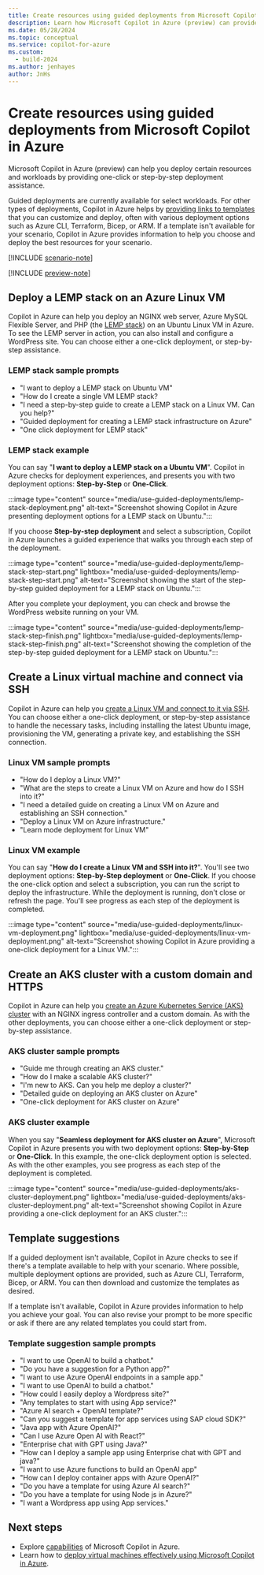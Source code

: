 ```yaml
---
title: Create resources using guided deployments from Microsoft Copilot in Azure
description: Learn how Microsoft Copilot in Azure (preview) can provide one-click or step-by-step deployment assistance.
ms.date: 05/28/2024
ms.topic: conceptual
ms.service: copilot-for-azure
ms.custom:
  - build-2024
ms.author: jenhayes
author: JnHs
---
```


# Create resources using guided deployments from Microsoft Copilot in Azure

Microsoft Copilot in Azure (preview) can help you deploy certain resources and workloads by providing one-click or step-by-step deployment assistance.

Guided deployments are currently available for select workloads. For other types of deployments, Copilot in Azure helps by [providing links to templates](#template-suggestions) that you can customize and deploy, often with various deployment options such as Azure CLI, Terraform, Bicep, or ARM. If a template isn't available for your scenario, Copilot in Azure provides information to help you choose and deploy the best resources for your scenario.

[!INCLUDE [scenario-note](includes/scenario-note.md)]

[!INCLUDE [preview-note](includes/preview-note.md)]

## Deploy a LEMP stack on an Azure Linux VM

Copilot in Azure can help you deploy an NGINX web server, Azure MySQL Flexible Server, and PHP (the [LEMP stack](/azure/virtual-machines/linux/tutorial-lemp-stack)) on an Ubuntu Linux VM in Azure. To see the LEMP server in action, you can also install and configure a WordPress site. You can choose either a one-click deployment, or step-by-step assistance.

### LEMP stack sample prompts

- "I want to deploy a LEMP stack on Ubuntu VM"
- "How do I create a single VM LEMP stack?
- "I need a step-by-step guide to create a LEMP stack on a Linux VM. Can you help?"
- "Guided deployment for creating a LEMP stack infrastructure on Azure"
- "One click deployment for LEMP stack"

### LEMP stack example

You can say "**I want to deploy a LEMP stack on a Ubuntu VM**". Copilot in Azure checks for deployment experiences, and presents you with two deployment options: **Step-by-Step** or **One-Click**.

:::image type="content" source="media/use-guided-deployments/lemp-stack-deployment.png" alt-text="Screenshot showing Copilot in Azure presenting deployment options for a LEMP stack on Ubuntu.":::

If you choose **Step-by-step deployment** and select a subscription, Copilot in Azure launches a guided experience that walks you through each step of the deployment.

:::image type="content" source="media/use-guided-deployments/lemp-stack-step-start.png" lightbox="media/use-guided-deployments/lemp-stack-step-start.png" alt-text="Screenshot showing the start of the step-by-step guided deployment for a LEMP stack on Ubuntu.":::

After you complete your deployment, you can check and browse the WordPress website running on your VM.

:::image type="content" source="media/use-guided-deployments/lemp-stack-step-finish.png" lightbox="media/use-guided-deployments/lemp-stack-step-finish.png" alt-text="Screenshot showing the completion of the step-by-step guided deployment for a LEMP stack on Ubuntu.":::

## Create a Linux virtual machine and connect via SSH

Copilot in Azure can help you [create a Linux VM and connect to it via SSH](/azure/virtual-machines/linux/quick-create-cli). You can choose either a one-click deployment, or step-by-step assistance to handle the necessary tasks, including installing the latest Ubuntu image, provisioning the VM, generating a private key, and establishing the SSH connection.

### Linux VM sample prompts

- "How do I deploy a Linux VM?"
- "What are the steps to create a Linux VM on Azure and how do I SSH into it?"
- "I need a detailed guide on creating a Linux VM on Azure and establishing an SSH connection."
- "Deploy a Linux VM on Azure infrastructure."
- "Learn mode deployment for Linux VM"

### Linux VM example

You can say "**How do I create a Linux VM and SSH into it?**". You'll see two deployment options: **Step-by-Step deployment** or **One-Click**. If you choose the one-click option and select a subscription, you can run the script to deploy the infrastructure. While the deployment is running, don't close or refresh the page. You'll see progress as each step of the deployment is completed.

:::image type="content" source="media/use-guided-deployments/linux-vm-deployment.png" lightbox="media/use-guided-deployments/linux-vm-deployment.png" alt-text="Screenshot showing Copilot in Azure providing a one-click deployment for a Linux VM.":::

## Create an AKS cluster with a custom domain and HTTPS

Copilot in Azure can help you [create an Azure Kubernetes Service (AKS) cluster](/azure/aks/learn/quick-kubernetes-deploy-cli) with an NGINX ingress controller and a custom domain. As with the other deployments, you can choose either a one-click deployment or step-by-step assistance.

### AKS cluster sample prompts

- "Guide me through creating an AKS cluster."
- "How do I make a scalable AKS cluster?"
- "I'm new to AKS. Can you help me deploy a cluster?"
- "Detailed guide on deploying an AKS cluster on Azure"
- "One-click deployment for AKS cluster on Azure"

### AKS cluster example

When you say "**Seamless deployment for AKS cluster on Azure**", Microsoft Copilot in Azure presents you with two deployment options: **Step-by-Step** or **One-Click**. In this example, the one-click deployment option is selected. As with the other examples, you see progress as each step of the deployment is completed.

:::image type="content" source="media/use-guided-deployments/aks-cluster-deployment.png" lightbox="media/use-guided-deployments/aks-cluster-deployment.png" alt-text="Screenshot showing Copilot in Azure providing a one-click deployment for an AKS cluster.":::

## Template suggestions

If a guided deployment isn't available, Copilot in Azure checks to see if there's a template available to help with your scenario. Where possible, multiple deployment options are provided, such as Azure CLI, Terraform, Bicep, or ARM. You can then download and customize the templates as desired.

If a template isn't available, Copilot in Azure provides information to help you achieve your goal. You can also revise your prompt to be more specific or ask if there are any related templates you could start from.

### Template suggestion sample prompts

- "I want to use OpenAI to build a chatbot."
- "Do you have a suggestion for a Python app?"
- "I want to use Azure OpenAI endpoints in a sample app."
- "I want to use OpenAI to build a chatbot."
- "How could I easily deploy a Wordpress site?"
- "Any templates to start with using App service?"
- "Azure AI search + OpenAI template?"
- "Can you suggest a template for app services using SAP cloud SDK?"
- "Java app with Azure OpenAI?"
- "Can I use Azure Open AI with React?"
- "Enterprise chat with GPT using Java?"
- "How can I deploy a sample app using Enterprise chat with GPT and java?"
- "I want to use Azure functions to build an OpenAI app"
- "How can I deploy container apps with Azure OpenAI?"
- "Do you have a template for using Azure AI search?"
- "Do you have a template for using Node js in Azure?"
- "I want a Wordpress app using App services."

## Next steps

- Explore [capabilities](capabilities.md) of Microsoft Copilot in Azure.
- Learn how to [deploy virtual machines effectively using Microsoft Copilot in Azure](deploy-vms-effectively.md).
